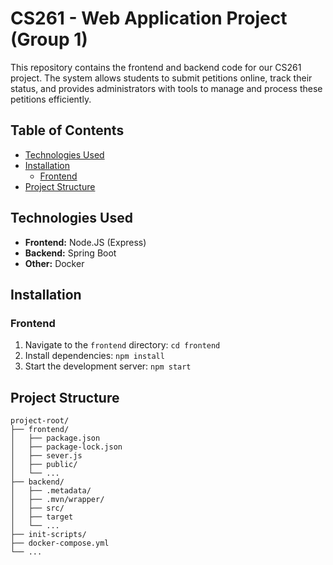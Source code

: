 # CS261 - Web Application Project (Group 1)
This repository contains the frontend and backend code for our CS261 project. The system allows students to submit petitions online, track their status, and provides administrators with tools to manage and process these petitions efficiently.

## Table of Contents
* [Technologies Used](#technologies-used)
* [Installation](#installation)
  * [Frontend](#frontend)
* [Project Structure](#project-structure)

## Technologies Used
* **Frontend:** Node.JS (Express)
* **Backend:** Spring Boot
* **Other:**  Docker

## Installation
### Frontend
1. Navigate to the `frontend` directory: `cd frontend`
2. Install dependencies: `npm install`
3. Start the development server: `npm start`

## Project Structure
```
project-root/
├── frontend/
│   ├── package.json
│   ├── package-lock.json
│   ├── sever.js
│   ├── public/
│   └── ...
├── backend/
│   ├── .metadata/
│   ├── .mvn/wrapper/
│   ├── src/
│   ├── target
│   └── ...
├── init-scripts/
├── docker-compose.yml
└── ...
```